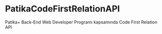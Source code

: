 # PatikaCodeFirstRelationAPI
Patika+ Back-End Web Developer Programı kapsamında Code First Relation API
